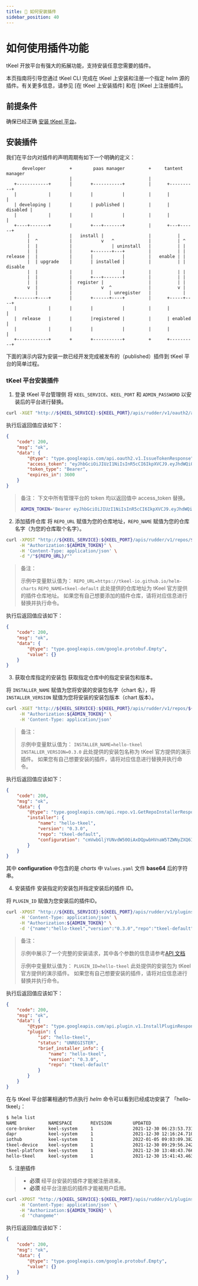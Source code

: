 ```yaml
---
title: 🚀 如何安装插件
sidebar_position: 40
---
```


# 如何使用插件功能
tKeel 开放平台有强大的拓展功能，支持安装任意您需要的插件。

本页指南将引导您通过 tKeel CLI 完成在 tKeel 上安装和注册一个指定 helm 源的插件。有关更多信息，请参见 [在 tKeel 上安装插件] 和在 [tKeel 上注册插件]。

## 前提条件

确保已经正确 [安装 tKeel 平台](/#install-and-initialize-your-tkeel)。

## 安装插件
我们在平台内对插件的声明周期有如下一个明确的定义：
```
      developer         +        paas manager         +     tantent manager
                        |                             |
   +------------+       |       +-----------+         |      +----------+
   |            |       |       |           |         |      |          |
   | developing |       |       | published |         |      | disabled |
   |            |       |       |           |         |      |          |
   +----+-------+       |       +---+-------+         |      +---+------+
        |               |   install |                 |          |
        |  ^            |           v   ^             |          | ^
        |  |            |               | uninstall   |          | |
        |  |            |       +-------+---+         |          | |
release |  |            |       |           |         |   enable | |
        |  | upgrade    |       | installed |         |          | | disable
        |  |            |       |           |         |          | |
        |  |            |       +---+-------+         |          | |
        |  |            |  register |                 |          | |
        v  |            |           v  ^              |          v |
           |            |              | unregister   |            |
   +-------+----+       |       +------+----+         |      +-----+----+
   |            |       |       |           |         |      |          |
   |  release   |       |       |registered |         |      | enabled  |
   |            |       |       |           |         |      |          |
   +------------+       +       +-----------+         +      +----------+

```
下面的演示内容为安装一款已经开发完成被发布的（published）插件到 tKeel 平台的简单过程。

### tKeel 平台安装插件
1. 登录 tKeel 平台管理侧
将 `KEEL_SERVICE`、`KEEL_PORT` 和 `ADMIN_PASSWORD` 以安装后的平台进行替换。
```bash
curl -XGET "http://${KEEL_SERVICE}:${KEEL_PORT}/apis/rudder/v1/oauth2/admin?password=${ADMIN_PASSWORD}"
```
执行后返回值应该如下：
```json
{
    "code": 200,
    "msg": "ok",
    "data": {
        "@type": "type.googleapis.com/api.oauth2.v1.IssueTokenResponse",
        "access_token": "eyJhbGciOiJIUzI1NiIsInR5cCI6IkpXVCJ9.eyJhdWQiOiJ0S2VlbCIsImV4cCI6IjIwMjEtMTItMjhUMDg6MTg6MDAuNDAxMTY3ODMxWiIsImlhdCI6IjIwMjEtMTItMjhUMDc6MTg6MDAuNDAxMTY3ODMxWiIsImlzcyI6InJ1ZGRlciIsImp0aSI6Ijc2Mjk0YzBlLTc2MjEtNDcwYy04M2I5LWM1M2YxOWE4NWQ4OCIsIm5iZiI6IjIwMjEtMTItMjhUMDc6MTg6MDAuNDAxMTY3ODMxWiIsInN1YiI6ImFkbWluIn0.AbJtk8dZxpj1jsxuCNbrLV1j6uPy-NHO7S6fkOQusQc",
        "token_type": "Bearer",
        "expires_in": 3600
    }
}
```

> 备注：
> 下文中所有管理平台的 token 均以返回值中 access_token 替换。
> ```bash
> ADMIN_TOKEN='Bearer eyJhbGciOiJIUzI1NiIsInR5cCI6IkpXVCJ9.eyJhdWQiOiJ0S2VlbCIsImV4cCI6IjIwMjEtMTItMjhUMDg6MTg6MDAuNDAxMTY3ODMxWiIsImlhdCI6IjIwMjEtMTItMjhUMDc6MTg6MDAuNDAxMTY3ODMxWiIsImlzcyI6InJ1ZGRlciIsImp0aSI6Ijc2Mjk0YzBlLTc2MjEtNDcwYy04M2I5LWM1M2YxOWE4NWQ4OCIsIm5iZiI6IjIwMjEtMTItMjhUMDc6MTg6MDAuNDAxMTY3ODMxWiIsInN1YiI6ImFkbWluIn0.AbJtk8dZxpj1jsxuCNbrLV1j6uPy-NHO7S6fkOQusQc'
> ```

2. 添加插件仓库
将 `REPO_URL` 赋值为您的仓库地址，`REPO_NAME` 赋值为您的仓库名字（为您的仓库取个名字）。

```bash
curl -XPOST "http://${KEEL_SERVICE}:${KEEL_PORT}/apis/rudder/v1/repos/${REPO_NAME}" \
     -H "Authorization:${ADMIN_TOKEN}" \
     -H 'Content-Type: application/json' \
     -d "/"${REPO_URL}/""
```
> 备注：
> 
> 示例中变量默认值为：
>  `REPO_URL=https://tkeel-io.github.io/helm-charts`
>  `REPO_NAME=tkeel-default`
> 此处提供的仓库地址为 tKeel 官方提供的插件仓库地址。
> 如果您有自己想要添加的插件仓库，请将对应信息进行替换并执行命令。

执行后返回值应该如下：
```json
{
    "code": 200,
    "msg": "ok",
    "data": {
        "@type": "type.googleapis.com/google.protobuf.Empty",
        "value": {}
    }
}
```

3. 获取仓库指定的安装包
获取指定仓库中的指定安装包和版本。

将 `INSTALLER_NAME` 赋值为您将安装的安装包名字（chart 名），将 `INSTALLER_VERSION` 赋值为您将安装的安装包版本（chart 版本）。

```bash
curl -XGET "http://${KEEL_SERVICE}:${KEEL_PORT}/apis/rudder/v1/repos/${REPO_NAME}/installers/${INSTALLER_NAME}/${INSTALLER_VERSION}" \
     -H "Authorization:${ADMIN_TOKEN}" \
     -H 'Content-Type: application/json'
```

> 备注：
> 
> 示例中变量默认值为：
>  `INSTALLER_NAME=hello-tkeel`
>  `INSTALLER_VERSION=0.3.0`
> 此处提供的安装包名称为 tKeel 官方提供的演示插件。
> 如果您有自己想要安装的插件，请将对应信息进行替换并执行命令。

执行后返回值应该如下：
```json
{
    "code": 200,
    "msg": "ok",
    "data": {
        "@type": "type.googleapis.com/api.repo.v1.GetRepoInstallerResponse",
        "installer": {
            "name": "hello-tkeel",
            "version": "0.3.0",
            "repo": "tkeel-default",
            "configuration": "cmVwbGljYUNvdW50OiAxDQpwbHVnaW5TZWNyZXQ6IGNoYW5nZW1lDQpwbHVnaW5Qb3J0OiA4MDgwDQoNCmRhcHJDb25maWc6IGhlbGxvLXRrZWVsDQoNCmltYWdlUHVsbFNlY3JldHM6ICIiDQoNCmltYWdlOg0KICByZXBvc2l0b3J5OiB0a2VlbGlvL2hlbGxvLXRrZWVsDQogIHRhZzogMC4zLjANCiAgcHVsbFBvbGljeTogQWx3YXlzDQo="
        }
    }
}
```
其中 **configuration** 中包含的是 *charts* 中 `Values.yaml` 文件 **base64** 后的字符串。

4. 安装插件
安装指定的安装包并指定安装后的插件 ID。

将 `PLUGIN_ID` 赋值为您安装后的插件ID。


```bash
curl -XPOST "http://${KEEL_SERVICE}:${KEEL_PORT}/apis/rudder/v1/plugins/${PLUGIN_ID}" \
     -H 'Content-Type: application/json' \
     -H "Authorization:${ADMIN_TOKEN}" \
     -d '{"name":"hello-tkeel","version":"0.3.0","repo":"tkeel-default","configuration":"cmVwbGljYUNvdW50OiAxDQpwbHVnaW5TZWNyZXQ6IGNoYW5nZW1lDQpwbHVnaW5Qb3J0OiA4MDgwDQoNCmRhcHJDb25maWc6IGhlbGxvLXRrZWVsDQoNCmltYWdlUHVsbFNlY3JldHM6ICIiDQoNCmltYWdlOg0KICByZXBvc2l0b3J5OiB0a2VlbGlvL2hlbGxvLXRrZWVsDQogIHRhZzogMC4zLjANCiAgcHVsbFBvbGljeTogQWx3YXlzDQo=","type":1}'
```

> 备注：
>
> 示例中展示了一个完整的安装请求，其中各个参数的信息请参考[API 文档](../api/Rudder/method_InstallPlugin.md)
>
> 示例中变量默认值为：
>  `PLUGIN_ID=hello-tkeel`
> 此处提供的安装包为 tKeel 官方提供的演示插件。
> 如果您有自己想要安装的插件，请将对应信息进行替换并执行命令。

执行后返回值应该如下：
```json
{
    "code": 200,
    "msg": "ok",
    "data": {
        "@type": "type.googleapis.com/api.plugin.v1.InstallPluginResponse",
        "plugin": {
            "id": "hello-tkeel",
            "status": "UNREGISTER",
            "brief_installer_info": {
                "name": "hello-tkeel",
                "version": "0.3.0",
                "repo": "tkeel-default"
            }
        }
    }
}
```

在与 tKeel 平台部署相通的节点执行 _helm_ 命令可以看到已经成功安装了 「hello-tkeel」：
```bash
$ helm list
NAME            NAMESPACE       REVISION        UPDATED                                 STATUS          CHART                   APP VERSION
core-broker     keel-system     1               2021-12-30 06:23:53.731235571 +0000 UTC deployed        core-broker-0.3.0       0.3.0
dapr            keel-system     1               2021-12-30 12:16:24.710324 +0800 CST    deployed        dapr-1.5.1              1.5.1
iothub          keel-system     1               2022-01-05 09:03:09.38254949 +0000 UTC  deployed        iothub-0.3.0            1.16.0
tkeel-device    keel-system     1               2021-12-30 09:29:56.242803919 +0000 UTC deployed        tkeel-device-0.2.0      1.16.0
tkeel-platform  keel-system     1               2021-12-30 13:48:43.766725 +0800 CST    deployed        keel-0.3.0              0.3.0
hello-tkeel     keel-system     1               2021-12-30 15:41:43.463725 +0800 CST    deployed        hello-tkeel-0.3.0       0.3.0
```

5. 注册插件

> * **必须** 经平台安装的插件才能被注册进来。
> * **必须** 经平台注册后的插件才能被用户启用。

```bash
curl -XPOST "http://${KEEL_SERVICE}:${KEEL_PORT}/apis/rudder/v1/plugins/${PLUGIN_ID}/register" \
     -H 'Content-Type: application/json' \
     -H "Authorization:${ADMIN_TOKEN}" \
     -d '"changeme"'
```

执行后返回值应该如下：
```json
{
    "code": 200,
    "msg": "ok",
    "data": {
        "@type": "type.googleapis.com/google.protobuf.Empty",
        "value": {}
    }
}
```